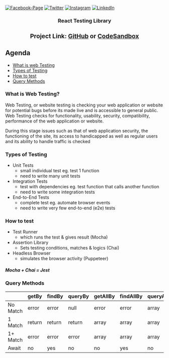[![Facebook-Page][facebook-shield]][facebook-url]
[![Twitter][twitter-shield]][twitter-url]
[![Instagram][instagram-shield]][instagram-url]
[![LinkedIn][linkedin-shield]][linkedin-url]

<p align="center">
  <h3 align="center">React Testing Library
  <div align="center"><h3>Project Link: <a href="https://github.com/rsshonjoydas/react-testing-library">GitHub</a> or <a href="https://codesandbox.io/s/github/rsshonjoydas/react-testing-library/tree/main">CodeSandbox</a></h3></div></h3></p>

## Agenda

- [What is web Testing](#what-is-web-testing)
- [Types of Testing](#types-of-testing)
- [How to test](#how-to-test)
- [Query Methods](#query-methods)

### What is Web Testing?

Web Testing, or website testing is checking your web application or website for potential bugs before its made live and is accessible to general public. Web Testing checks for functionality, usability, security, compatibility, performance of the web application or website.

During this stage issues such as that of web application security, the functioning of the site, its access to handicapped as well as regular users and its ability to handle traffic is checked

### Types of Testing

- Unit Tests
  - small individual test eg. test 1 function
  - need to write many unit tests
- Integration Tests
  - test with dependencies eg. test function that calls another function
  - need to write some integration tests
- End-to-End Tests
  - complete test eg. automate browser events
  - need to write very few end-to-end (e2e) tests

### How to test

- Test Runner
  - which runs the test & gives result (Mocha)
- Assertion Library
  - Sets testing conditions, matches & logics (Chai)
- Headless Browser
  - simulates the browser activity (Puppeteer)

##### Mocha + Chai = Jest

### Query Methods

|          | getBy   | findBy | queryBy | getAllBy | findAllBy | queryAllBy |
| ---------| --------|--------|---------|----------|-----------|------------|
| No Match | error   | error  | null    | error    | error     | array      |
| 1 Match  | return  | return | return  | array    | array     | array      |
| 1+ Match | error   | error  | error   | array    | array     | array      |
| Await    | no      | yes    | no      | no       | yes       | no         |

<!-- MARKDOWN LINKS & IMAGES -->

[facebook-shield]: https://img.shields.io/badge/-Facebook-black.svg?style=flat-square&logo=facebook&color=555&logoColor
[facebook-url]: https://facebook.com/rsshonjoydas
[twitter-shield]: https://img.shields.io/badge/-Facebook-black.svg?style=flat-square&logo=twitter&color=555&logoColor
[twitter-url]: https://twitter.com/rsshonjoydas
[instagram-shield]: https://img.shields.io/badge/-Instagram-black.svg?style=flat-square&logo=instagram&color=555&logoColor
[instagram-url]: https://instagram.com/rsshonjoydas
[linkedin-shield]: https://img.shields.io/badge/-LinkedIn-black.svg?style=flat-square&logo=linkedin&colorB
[linkedin-url]: https://linkedin.com/in/rsshonjoydas
